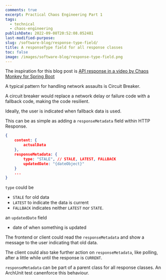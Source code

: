 ```yaml
---
comments: true
excerpt: Practical Chaos Engineering Part 1
tags:
  - technical
  - chaos-engineering
publishDate: 2022-09-08T20:52:08.052481
last-modified-purpose:
slug: /software-blog/response-type-field/
title: A responseType field for all response classes
toc: false
image: /images/software-blog/response-type-field.png
---
```


The inspiration for this blog post is [API response in a video by Chaos Monkey for Spring Boot](https://youtu.be/7sQiIR9qCdA?t=690)

A typical pattern for handling network assaults is Circuit Breaker.

A circuit breaker would replace a network delay or failure code with a fallback code, making the code resilient.

Ideally, the user is indicated when fallback data is used.

This can be as simple as adding a `responseMetadata` field within HTTP Response.

```json
{
    content: {
        actualData
    },
    responseMetadata: {
        type: "STALE", // STALE, LATEST, FALLBACK
        updatedDate: "{dateObject}"
    }
    ...
}
```

`type` could be

- `STALE` for old data
- `LATEST` to indicate the data is current
- `FALLBACK` indicates neither `LATEST` nor `STATE`.

an `updatedDate` field

- date of when something is updated

The frontend or client could read the `responseMetadata` and show a message to the user indicating that old data.

The client could also take further action on `responseMetadata`, like polling, after a little while until the response is `CURRENT`.

`responseMetadata` can be part of a parent class for all response classes. An ArchUnit test canenforce this behaviour.
